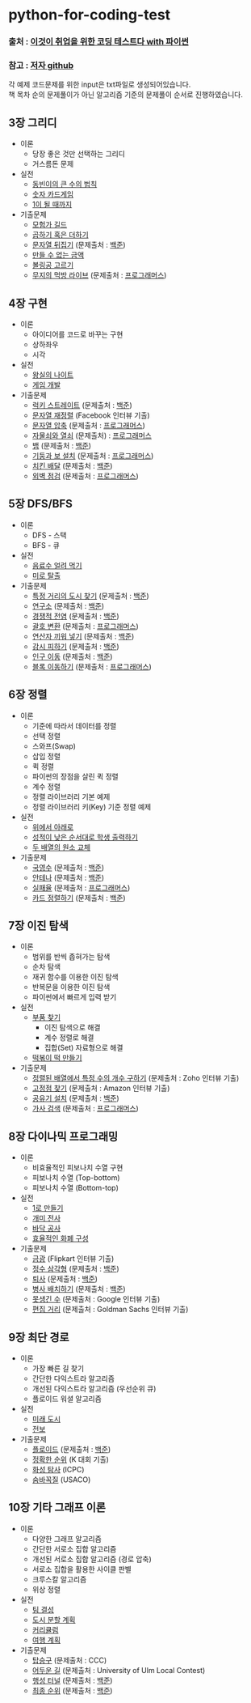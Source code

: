 # python-for-coding-test
### 출처 : [이것이 취업을 위한 코딩 테스트다 with 파이썬](http://www.yes24.com/Product/Goods/91433923)
### 참고 : [저자 github](https://github.com/ndb796/python-for-coding-test)

각 예제 코드문제를 위한 input은 txt파일로 생성되어있습니다.  
책 목차 순의 문제풀이가 아닌 알고리즘 기준의 문제풀이 순서로 진행하였습니다.

## 3장 그리디

* 이론
    * 당장 좋은 것만 선택하는 그리디
    * 거스름돈 문제
* 실전
    * [동빈이의 큰 수의 법칙](03_그리디/1_큰수의법칙.py)
    * [숫자 카드게임](03_그리디/2_숫자카드게임.py)
    * [1이 될 때까지](03_그리디/3_1이될때까지.py)
* 기출문제
    * [모험가 길드](03_그리디/4_모험가길드.py)
    * [곱하기 혹은 더하기](03_그리디/5_곱하기혹은더하기.py)
    * [문자열 뒤집기](03_그리디/6_문자열뒤집기.py) (문제출처 : [백준](https://www.acmicpc.net/problem/1439))
    * [만들 수 없는 금액](03_그리디/7_만들수없는금액.py)
    * [볼링공 고르기](03_그리디/8_볼링공고르기.py)
    * [무지의 먹방 라이브](03_그리디/9_무지의먹방라이브.py) (문제출처 : [프로그래머스](https://programmers.co.kr/learn/courses/30/lessons/42891))

## 4장 구현

* 이론
    * 아이디어를 코드로 바꾸는 구현
    * 상하좌우
    * 시각
* 실전
    * [왕실의 나이트](04_구현/1_왕실의나이트.py)
    * [게임 개발](04_구현/2_게임개발.py)
* 기출문제
    * [럭키 스트레이트](04_구현/3_럭키스트레이트.py) (문제출처 : [백준](https://www.acmicpc.net/problem/18406))
    * [문자열 재정렬](04_구현/4_문자열재정렬.py) (Facebook 인터뷰 기출)
    * [문자열 압축](04_구현/5_문자열압축.py) (문제출처 : [프로그래머스](https://programmers.co.kr/learn/courses/30/lessons/60057))
    * [자물쇠와 열쇠](04_구현/6_좌물쇠와열쇠.py) (문제출처) : [프로그래머스](https://programmers.co.kr/learn/courses/30/lessons/60059)
    * [뱀](04_구현/7_뱀.py) (문제출처 : [백준](https://www.acmicpc.net/problem/3190))
    * [기둥과 보 설치](04_구현/8_기둥과보.py) (문제출처 : [프로그래머스](https://programmers.co.kr/learn/courses/30/lessons/60061))
    * [치킨 배달](04/9.py) (문제출처 : [백준](https://www.acmicpc.net/problem/15686))
    * [외벽 점검](04_구현/10_외벽점검_2.py) (문제출처 : [프로그래머스](https://programmers.co.kr/learn/courses/30/lessons/60062))

## 5장 DFS/BFS

* 이론
    * DFS - 스택
    * BFS - 큐
* 실전
    * [음료수 얼려 먹기](05_DFS_BFS/1_음료수얼려먹기.py)
    * [미로 탈출](05_DFS_BFS/2_미로탈출.py)
* 기출문제
    * [특정 거리의 도시 찾기](05_DFS_BFS/3_특정거리의도시찾기.py) (문제출처 : [백준](https://www.acmicpc.net/problem/18352))
    * [연구소](05_DFS_BFS/4_연구소.py) (문제출처 : [백준](https://www.acmicpc.net/problem/14502))
    * [경쟁적 전염](05_DFS_BFS/5_경쟁적전염.py) (문제출처 : [백준](https://www.acmicpc.net/problem/18405))
    * [괄호 변환](05_DFS_BFS/6_괄호변환.py)  (문제출처 : [프로그래머스](https://programmers.co.kr/learn/courses/30/lessons/60058))
    * [연산자 끼워 넣기](05_DFS_BFS/7_연산자끼워넣기.py)  (문제출처 : [백준](https://www.acmicpc.net/problem/14888))
    * [감시 피하기](05_DFS_BFS/8_감시피하기.py)  (문제출처 : [백준](https://www.acmicpc.net/problem/18428))
    * [인구 이동](05_DFS_BFS/9_인구이동.py)  (문제출처 : [백준](https://www.acmicpc.net/problem/16234))
    * [블록 이동하기](05_DFS_BFS/10_블록이동하기.py)  (문제출처 : [프로그래머스](https://programmers.co.kr/learn/courses/30/lessons/60063))

## 6장 정렬

* 이론
    * 기준에 따라서 데이터를 정렬
    * 선택 정렬
    * 스와프(Swap)
    * 삽입 정렬
    * 퀵 정렬
    * 파이썬의 장점을 살린 퀵 정렬
    * 계수 정렬
    * 정렬 라이브러리 기본 예제
    * 정렬 라이브러리 키(Key) 기준 정렬 예제
* 실전
    * [위에서 아래로](06_정렬/1_위에서아래로.py)
    * [성적이 낮은 순서대로 학생 출력하기](06_정렬/2_성적이낮은순서로학생출력하기.py)
    * [두 배열의 원소 교체](06_정렬/3_두배열의원소교체.py)
* 기출문제
    * [국영수](06_정렬/4_국영수.py) (문제출처 : [백준](https://www.acmicpc.net/problem/10825))
    * [안테나](06_정렬/5_안테나.py) (문제출처 : [백준](https://www.acmicpc.net/problem/18310))
    * [실패율](06_정렬/6_실패율.py) (문제출처 : [프로그래머스](https://programmers.co.kr/learn/courses/30/lessons/42889)) 
    * [카드 정렬하기](06_정렬/7_카드정렬하기.py) (문제출처 : [백준](https://www.acmicpc.net/problem/1715))

## 7장 이진 탐색

* 이론
    * 범위를 반씩 좁혀가는 탐색
    * 순차 탐색
    * 재귀 함수를 이용한 이진 탐색
    * 반복문을 이용한 이진 탐색
    * 파이썬에서 빠르게 입력 받기
* 실전
    * [부품 찾기](07_이진탐색/1_부품찾기.py)
        * 이진 탐색으로 해결
        * 계수 정렬로 해결
        * 집합(Set) 자료형으로 해결
    * [떡볶이 떡 만들기](07_이진탐색/2_떡볶이떡만들기.py)
* 기출문제
    * [정렬된 배열에서 특정 수의 개수 구하기](07_이진탐색/3_정렬된배열에서특정수의개수구하기_2.py) (문제출처 : Zoho 인터뷰 기출)
    * [고정점 찾기](07_이진탐색/4_고정점찾기.py) (문제출처 : Amazon 인터뷰 기출)
    * [공유기 설치](07_이진탐색/5_공유기설치.py) (문제출처 : [백준](https://www.acmicpc.net/problem/2110))
    * [가사 검색](07_이진탐색/6_가사검색_2.py) (문제출처 : [프로그래머스](https://programmers.co.kr/learn/courses/30/lessons/60060))

## 8장 다이나믹 프로그래밍

* 이론
    * 비효율적인 피보나치 수열 구현
    * 피보나치 수열 (Top-bottom)
    * 피보나치 수열 (Bottom-top)
* 실전
    * [1로 만들기](08_DP/1_1로만들기.py)
    * [개미 전사](08_DP/2_개미전사.py)
    * [바닥 공사](08_DP/3_바닥공사.py)
    * [효율적인 화폐 구성](08/4.py)
* 기출문제
    * [금광](08/5.py) (Flipkart 인터뷰 기출)
    * [정수 삼각형](08/6.py) (문제출처 : [백준](https://www.acmicpc.net/problem/1932))
    * [퇴사](08/7.py) (문제출처 : [백준](https://www.acmicpc.net/problem/14501))
    * [병사 배치하기](08/8.py) (문제출처 : [백준](https://www.acmicpc.net/problem/18353))
    * [못생긴 수](08/9.py) (문제출처 : Google 인터뷰 기출)
    * [편집 거리](08/10.py) (문제출처 : Goldman Sachs 인터뷰 기출)

## 9장 최단 경로

* 이론
    * 가장 빠른 길 찾기
    * 간단한 다익스트라 알고리즘
    * 개선된 다익스트라 알고리즘 (우선순위 큐)
    * 플로이드 워셜 알고리즘
* 실전
    * [미래 도시](09_최단경로/1_미래도시.py)
    * [전보](09_최단경로/2_전보.py)
* 기출문제
    * [플로이드](09_최단경로/3_플로이드.py) (문제출처 : [백준](https://www.acmicpc.net/problem/11404))
    * [정확한 순위](09_최단경로/4_정확한순위.py) (K 대회 기출)
    * [화성 탐사](09_최단경로/5_화성탐사.py) (ICPC)
    * [숨바꼭질](09_최단경로/6_숨바꼭질.py) (USACO)

## 10장 기타 그래프 이론

* 이론
    * 다양한 그래프 알고리즘
    * 간단한 서로소 집합 알고리즘
    * 개선된 서로소 집합 알고리즘 (경로 압축)
    * 서로소 집합을 활용한 사이클 판별
    * 크루스칼 알고리즘
    * 위상 정렬
* 실전
    * [팀 결성](10/1.py)
    * [도시 분할 계획](10/2.py)
    * [커리큘럼](10/3.py)
    * [여행 계획](10/4.py)
* 기출문제
    * [탑승구](10/5.py) (문제출처 : CCC)
    * [어두운 길](10/6.py) (문제출처 : University of Ulm Local Contest)
    * [행성 터널](10/7.py) (문제출처 : [백준](https://www.acmicpc.net/problem/2887))
    * [최종 순위](10/8.py) (문제출처 : [백준](https://www.acmicpc.net/problem/3665))